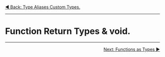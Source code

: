 <p align="left">
 <a href="02_13.md">◀ Back: Type Aliases Custom Types.</a>
</p>

---

# Function Return Types & void.



---

<p align="right">
 <a href="02_14.md">Next: Functions as Types ▶</a>
</p>

